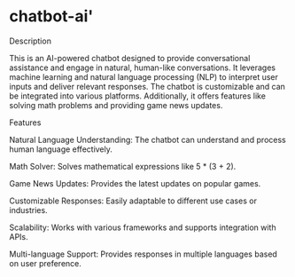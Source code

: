 # chatbot-ai'
Description

This is an AI-powered chatbot designed to provide conversational assistance and engage in natural, human-like conversations. It leverages machine learning and natural language processing (NLP) to interpret user inputs and deliver relevant responses. The chatbot is customizable and can be integrated into various platforms. Additionally, it offers features like solving math problems and providing game news updates.

Features

Natural Language Understanding: The chatbot can understand and process human language effectively.

Math Solver: Solves mathematical expressions like 5 * (3 + 2).

Game News Updates: Provides the latest updates on popular games.

Customizable Responses: Easily adaptable to different use cases or industries.

Scalability: Works with various frameworks and supports integration with APIs.

Multi-language Support: Provides responses in multiple languages based on user preference.
